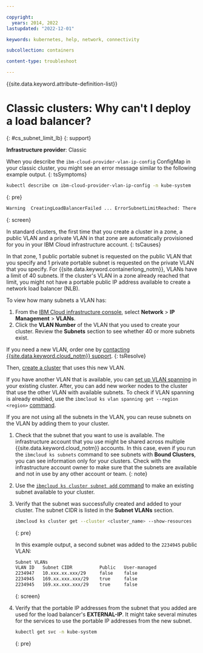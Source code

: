 ```yaml
---

copyright: 
  years: 2014, 2022
lastupdated: "2022-12-01"

keywords: kubernetes, help, network, connectivity

subcollection: containers

content-type: troubleshoot

---
```


{{site.data.keyword.attribute-definition-list}}




# Classic clusters: Why can't I deploy a load balancer?
{: #cs_subnet_limit_lb}
{: support}

**Infrastructure provider**: Classic

When you describe the `ibm-cloud-provider-vlan-ip-config` ConfigMap in your classic cluster, you might see an error message similar to the following example output.
{: tsSymptoms}

```sh
kubectl describe cm ibm-cloud-provider-vlan-ip-config -n kube-system
```
{: pre}

```sh
Warning  CreatingLoadBalancerFailed ... ErrorSubnetLimitReached: There are already the maximum number of subnets permitted in this VLAN.
```
{: screen}

In standard clusters, the first time that you create a cluster in a zone, a public VLAN and a private VLAN in that zone are automatically provisioned for you in your IBM Cloud infrastructure account.
{: tsCauses}

In that zone, 1 public portable subnet is requested on the public VLAN that you specify and 1 private portable subnet is requested on the private VLAN that you specify. For {{site.data.keyword.containerlong_notm}}, VLANs have a limit of 40 subnets. If the cluster's VLAN in a zone already reached that limit, you might not have a portable public IP address available to create a network load balancer (NLB).

To view how many subnets a VLAN has:
1. From the [IBM Cloud infrastructure console](https://cloud.ibm.com/classic?), select **Network** > **IP Management** > **VLANs**.
2. Click the **VLAN Number** of the VLAN that you used to create your cluster. Review the **Subnets** section to see whether 40 or more subnets exist.

If you need a new VLAN, order one by [contacting {{site.data.keyword.cloud_notm}} support](/docs/vlans?topic=vlans-ordering-premium-vlans#ordering-premium-vlans).
{: tsResolve}

Then, [create a cluster](/docs/containers?topic=containers-kubernetes-service-cli#cs_cluster_create) that uses this new VLAN.

If you have another VLAN that is available, you can [set up VLAN spanning](/docs/vlans?topic=vlans-vlan-spanning#vlan-spanning) in your existing cluster. After, you can add new worker nodes to the cluster that use the other VLAN with available subnets. To check if VLAN spanning is already enabled, use the `ibmcloud ks vlan spanning get --region <region>` [command](/docs/containers?topic=containers-kubernetes-service-cli#cs_vlan_spanning_get).

If you are not using all the subnets in the VLAN, you can reuse subnets on the VLAN by adding them to your cluster.
1. Check that the subnet that you want to use is available.
    The infrastructure account that you use might be shared across multiple {{site.data.keyword.cloud_notm}} accounts. In this case, even if you run the `ibmcloud ks subnets` command to see subnets with **Bound Clusters**, you can see information only for your clusters. Check with the infrastructure account owner to make sure that the subnets are available and not in use by any other account or team.
    {: note}

2. Use the [`ibmcloud ks cluster subnet add` command](/docs/containers?topic=containers-kubernetes-service-cli#cs_cluster_subnet_add) to make an existing subnet available to your cluster.

3. Verify that the subnet was successfully created and added to your cluster. The subnet CIDR is listed in the **Subnet VLANs** section.
    ```sh
    ibmcloud ks cluster get --cluster <cluster_name> --show-resources
    ```
    {: pre}

    In this example output, a second subnet was added to the `2234945` public VLAN:
    ```sh
    Subnet VLANs
    VLAN ID   Subnet CIDR          Public   User-managed
    2234947   10.xxx.xx.xxx/29     false    false
    2234945   169.xx.xxx.xxx/29    true     false
    2234945   169.xx.xxx.xxx/29    true     false
    ```
    {: screen}

4. Verify that the portable IP addresses from the subnet that you added are used for the load balancer's **EXTERNAL-IP**. It might take several minutes for the services to use the portable IP addresses from the new subnet.
    ```sh
    kubectl get svc -n kube-system
    ```
    {: pre}




